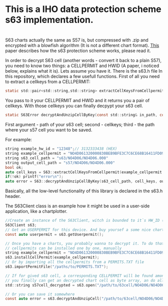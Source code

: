 # This is a IHO data protection scheme s63 implementation.
#
S63 charts actually the same as S57 is, but compressed with .zip and encrypted with a blowfish algorithm (It is not a different chart format). [This](https://github.com/pavelpasha/s63lib/blob/master/doc/S-63_e1.2.0_EN_Jan2015.pdf) paper describes how the s63 protection scheme works, please read it. 

In order to decrypt S63 cell (another words - convert it back to a plain S57), you need to know two things: a CELLPERMIT and HWID (A paper, i noticed below, explains what it is).
Lets assume you have it. There is the s63.h file In this repository, which declares a few usefull functions.
First of all you need to extract a cellkeys from a CELLPERMIT:

```c
static std::pair<std::string,std::string> extractCellKeysFromCellpermit(const std::string& cellpermit, const std::string& HW_ID, bool& ok);
```

You pass to it your CELLPERMIT and HWID and it returns you a pair of cellkeys.
With those cellkeys you can finally decpypt your s63 cell.

```c 
static S63Error decryptAndUnzipCellByKey(const std::string& in_path, const std::pair<std::string, std::string>& keys, const std::string& out_path);
```

First argument - path of your s63 cell; second - cellkeys; third - the path where your s57 cell you want to be saved.

For example:
```c
string example_hw_id = "12348";// 3132333438 (HEX)
string example_cellpermit = "NO4D061320000830BEB9BFE3C7C6CE68B16411FD09F96982795C77B204F54D48";
string s63_cell_path = "s63/NO4D06/NO4D06.000"
string output_cell_path = "s57/NO4D06/NO4D06.000"
bool ok;
auto cell_keys = S63::extractCellKeysFromCellpermit(example_cellpermit  example_hw_id , ok);
if(!ok) printf("error\n");
auto error = S63::decryptAndUnzipCellByKey(s63_cell_path, cell_keys, output_cell_path);
```

Basically, all the low-level functionality of this library is declared in the s63.h header.

The S63Client class is an example how it might be used in a user-side application, like a chartplotter.
```c
//Create an instance of the S63Client, witch is bounded to it`s HW_ID (Hardware id of this device), M_KEY (Manufactorer key) and M_ID (Manufactorer id) 
S63Client s63;
// Get an USERPERMIT for this device. And buy yoursef a some nice charts with this permit.
const auto userpermit = s63.getUserpermit();

// Once you have a charts, you probably wanna to decrypt it. To do that, insall CELLPERMITs (they will be saved in unordered_map [cellname --> cellpermit])
// cellpermits can be installed one by one, manually
string example_cellpermit = "NO4D061320000830BEB9BFE3C7C6CE68B16411FD09F96982795C77B204F54D48";
s63.installCellPermit(example_cellpermit);
// Or by importing all the cellpermits from a PERMITS.TXT file
s63.importPermitFile("/paths/to/PERMITS.TXT");

// If for gived s63 cell, a corresponding CELLPERMIT will be found among previously insalled, and all is valid, 
// you finally can get an decrypted chart cell as byte array, an do all you could to with a plain S57 cell.
std::string s57cell_decrypted = s63.open("/path/to/63cell/NO4D06/NO4D06.000");

// Or you can save it somewhere
const auto error = s63.decryptAndUnzipCell("/path/to/63cell/NO4D06/NO4D06.000","/path/to/decrypdedS57cell/NO4D06/NO4D06.000");
```
